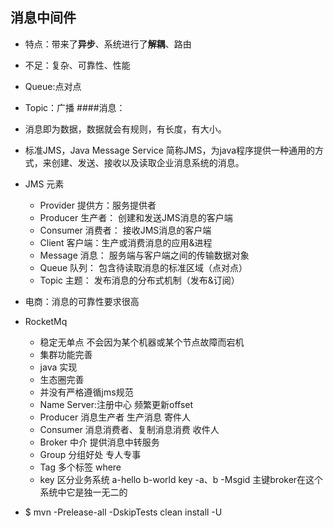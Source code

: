 ## 消息中间件
- 特点：带来了**异步**、系统进行了**解耦**、路由
- 不足：复杂、可靠性、性能
- Queue:点对点
- Topic：广播
####消息：
- 消息即为数据，数据就会有规则，有长度，有大小。
- 标准JMS，Java Message Service 简称JMS，为java程序提供一种通用的方式，来创建、发送、接收以及读取企业消息系统的消息。
- JMS 元素
   - Provider 提供方：服务提供者
   - Producer 生产者： 创建和发送JMS消息的客户端
   - Consumer 消费者： 接收JMS消息的客户端
   - Client 客户端：生产或消费消息的应用&进程
   - Message 消息： 服务端与客户端之间的传输数据对象
   - Queue 队列： 包含待读取消息的标准区域（点对点）
   - Topic 主题： 发布消息的分布式机制（发布&订阅）
- 电商：消息的可靠性要求很高
- RocketMq
   - 稳定无单点 不会因为某个机器或某个节点故障而宕机
   - 集群功能完善
   - java 实现
   - 生态圈完善
   - 并没有严格遵循jms规范
   - Name Server:注册中心 频繁更新offset
   - Producer 消息生产者 生产消息 寄件人
   - Consumer 消息消费者、复制消息消费 收件人
   - Broker 中介 提供消息中转服务
   - Group 分组好处 专人专事
   - Tag 多个标签 where
   - key 区分业务系统  a-hello  b-world  key -a、b
   -Msgid 主键broker在这个系统中它是独一无二的
   
 - $ mvn -Prelease-all -DskipTests clean install -U
 